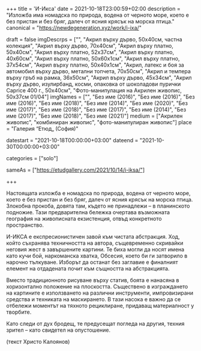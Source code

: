 +++
title = 'И-Икса'
date = 2021-10-18T23:00:59+02:00
description = "Изложба има номадска по природа, водена от черното море, което е без пристан и без бряг, далеч от ясния крясък на морска птица."
canonical = "https://newdegeneration.xyz/work/i-ixa/"

draft = false
imgDescrps = ["", "Акрил върху дърво, 50x40см, частна колекция", "Акрил върху дърво, 70x40см", "Акрил върху платно, 50x40см", "Акрил върху платно, 52x37см", "Акрил върху платно, 40x60см", "Акрил върху платно, 50x60x1см", "Акрил върху платно, 37x54см", "Акрил върху платно, 50x40x1см", "Акрил, латекс и боя за автомобил върху дърво, метални топчета, 70x50см", "Акрил и темпера върху гръб на рамка, 36x50см", "Акрил върху дърво, 45x34см", "Акрил върху дърво, изулирбанд, косми, опаковка от шоколадови пурички Caprice 400 г., 50x40см", "Фото-манипулация на Акрилен живопис, 50x37см 01/04"]
imgNames = ["", "Без име (2016)", "Без име (2016)", "Без име (2016)", "Без име (2018)", "Без име (2014)", "Без име (2020)", "Без име (2017)", "Без име (2018)", "Без име (2017)", "Без име (2014)", "Без име (2017)", "Без име (2018)", "Без име (2021)"]
medium = ["Акрилен живопис", "комбиниран живопис", "фото-манипулиран живопис"]
place = "Галерия “Етюд„ (София)"

datestart = "2021-10-18T00:00:00+03:00"
dateend = "2021-10-30T00:00:00+03:00"

categories = ["solo"]


sameAs = ["https://etudgallery.com/2021/10/14/i-iksa/"]

+++

Настоящaта изложба е номадска по природа, водена от черното море, което е без пристан и без бряг, далеч от ясния крясък на морска птица. Злокобна прокоба, довята там, където не принадлежи – в планинското подножие. Тази предварителна бележка очертава възможната география на живописната екзистенция, отвъд конкретното пространство.

И-ИКСА е експресионистичен завой към чистата абстракция. Ход, който съхранява техничността на автора, същевременно скривайки неговия жест в завършените картини. Те биха могли да носят имена като кучи бой, наркоманска хватка, Обсесия, което би ги затворило в нарочно тълкуване. Изборът да останат без заглавие е финалният елемент на отдадената почит към същността на абстракцията.

Вместо традиционното рисуване върху статив, боята е нанасяна в хоризонтално положение на плоскостта. Съществено в изграждането на картините е използването на различни инструменти, импровизирани средства и техниката на маскирането. В тази насока е важно да се отбележи моментът на тяхното рециклиране, придаващ материалност у творбите.

Като следи от дух бродещ, те предусещат погледа на другия, техния зрител – като свидетел на опустошение.

(текст Христо Калоянов)

&nbsp;

